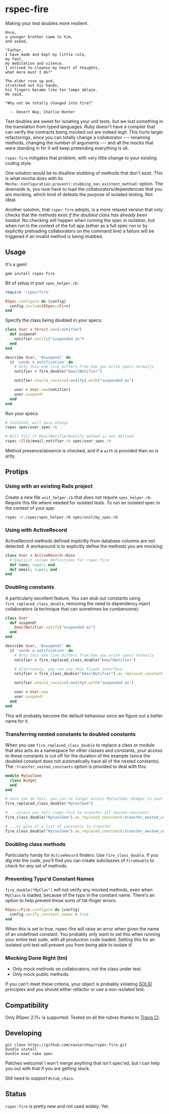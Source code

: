 rspec-fire
==========

Making your test doubles more resilient.

    Once,
    a younger brother came to him,
    and asked,

    "Father,
    I have made and kept my little rule,
    my fast,
    my meditation and silence.
    I strived to cleanse my heart of thoughts,
    what more must I do?"

    The elder rose up and,
    stretched out his hands,
    his fingers became like ten lamps ablaze.
    He said,

    "Why not be totally changed into fire?"

      -- Desert Way, Charlie Hunter

Test doubles are sweet for isolating your unit tests, but we lost something in
the translation from typed languages. Ruby doesn't have a compiler that can
verify the contracts being mocked out are indeed legit. This hurts larger
refactorings, since you can totally change a collaborator --- renaming methods,
changing the number of arguments --- and all the mocks that were standing in
for it will keep pretending everything is ok.

`rspec-fire` mitigates that problem, with very little change to your existing
coding style.

One solution would be to disallow stubbing of methods that don't exist. This is
what mocha does with its
`Mocha::Configuration.prevent(:stubbing_non_existent_method)` option. The
downside is, you now have to load the collaborators/dependencies that you are
mocking, which kind of defeats the purpose of isolated testing. Not ideal.

Another solution, that `rspec-fire` adopts, is a more relaxed version that only
checks that the methods exist _if the doubled class has already been loaded_.
No checking will happen when running the spec in isolation, but when run in the
context of the full app (either as a full spec run or by explicitly preloading
collaborators on the command line) a failure will be triggered if an invalid
method is being stubbed.

Usage
-----

It's a gem!

    gem install rspec-fire

Bit of setup in your `spec_helper.rb`:

```ruby
require 'rspec/fire'

RSpec.configure do |config|
  config.include(RSpec::Fire)
end
```

Specify the class being doubled in your specs:

```ruby
class User < Struct.new(:notifier)
  def suspend!
    notifier.notify("suspended as")
  end
end

describe User, '#suspend!' do
  it 'sends a notification' do
    # Only this one line differs from how you write specs normally
    notifier = fire_double("EmailNotifier")

    notifier.should_receive(:notify).with("suspended as")

    user = User.new(notifier)
    user.suspend!
  end
end
```

Run your specs:

```ruby
# Isolated, will pass always
rspec spec/user_spec.rb

# Will fail if EmailNotifier#notify method is not defined
rspec -Ilib/email_notifier.rb spec/user_spec.rb
```

Method presence/absence is checked, and if a `with` is provided then so is
arity.

Protips
-------

### Using with an existing Rails project

Create a new file `unit_helper.rb` that _does not_ require `spec_helper.rb`.
Require this file where needed for isolated tests. To run an isolated spec in
the context of your app:

    rspec -r./spec/spec_helper.rb spec/unit/my_spec.rb

### Using with ActiveRecord

ActiveRecord methods defined implicitly from database columns are not detected.
A workaround is to explicitly define the methods you are mocking:

```ruby
class User < ActiveRecord::Base
  # Explicit column definitions for rspec-fire
  def name; super; end
  def email; super; end
end
```

### Doubling constants

A particularly excellent feature. You can stub out constants using
`fire_replaced_class_double`, removing the need to dependency inject
collaborators (a technique that can sometimes be cumbersome).

```ruby
class User
  def suspend!
    EmailNotifier.notify("suspended as")
  end
end

describe User, '#suspend!' do
  it 'sends a notification' do
    # Only this one line differs from how you write specs normally
    notifier = fire_replaced_class_double("EmailNotifier")

    # Alternately, you can use this fluent interface
    notifier = fire_class_double("EmailNotifier").as_replaced_constant

    notifier.should_receive(:notify).with("suspended as")

    user = User.new
    user.suspend!
  end
end
```

This will probably become the default behaviour once we figure out a better
name for it.

### Transferring nested constants to doubled constants

When you use `fire_replaced_class_double` to replace a class or module
that also acts as a namespace for other classes and constants, your
access to these constants is cut off for the duration of the example
(since the doubled constant does not automatically have all of the
nested constants). The `:transfer_nested_constants` option is provided
to deal with this:

```ruby
module MyCoolGem
  class Widget
  end
end

# once you do this, you can no longer access MyCoolGem::Widget in your example...
fire_replaced_class_double("MyCoolGem")

# ...unless you tell rspec-fire to transfer all nested constants
fire_class_double("MyCoolGem").as_replaced_constant(:transfer_nested_constants => true)

# ...or give it a list of constants to transfer
fire_class_double("MyCoolGem").as_replaced_constant(:transfer_nested_constants => [:Widget])
```

### Doubling class methods

Particularly handy for `ActiveRecord` finders. Use `fire_class_double`. If you
dig into the code, you'll find you can create subclasses of `FireDouble` to
check for *any* set of methods.

### Preventing Typo'd Constant Names

`fire_double("MyClas")` will not verify any mocked methods, even when
`MyClass` is loaded, because of the typo in the constant name. There's
an option to help prevent these sorts of fat-finger errors:

```ruby
RSpec::Fire.configure do |config|
  config.verify_constant_names = true
end
```

When this is set to true, rspec-fire will raise an error when given
the name of an undefined constant. You probably only want to set this
when running your entire test suite, with all production code loaded.
Setting this for an isolated unit test will prevent you from being
able to isolate it!

### Mocking Done Right (tm)

* Only mock methods on collaborators, _not_ the class under test.
* Only mock public methods.

If you can't meet these criteria, your object is probably violating
[SOLID](http://en.wikipedia.org/wiki/SOLID) principles and you should either
refactor or use a non-isolated test.

Compatibility
-------------

Only RSpec 2.11+ is supported. Tested on all the rubies thanks to [Travis
CI][build-link].

[build-link]:  http://travis-ci.org/xaviershay/rspec-fire

Developing
----------

    git clone https://github.com/xaviershay/rspec-fire.git
    bundle install
    bundle exec rake spec

Patches welcome! I won't merge anything that isn't spec'ed, but I can help you
out with that if you are getting stuck.

Still need to support `#stub_chain`.

Status
------

`rspec-fire` is pretty new and not used widely. Yet.
